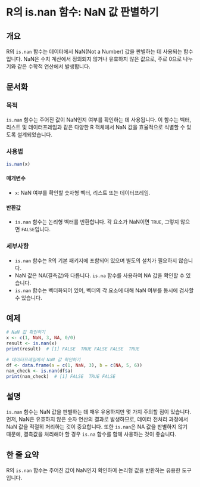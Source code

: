 <!--
Meta Description: # R의 is.nan 함수: NaN 값 판별하기 ## 개요 R의 `is.nan` 함수는 데이터에서 NaN(Not a Number) 값을 판별하는 데 사용되는 함수입니다. NaN은 수치 계산에서 정의되지 않거나 유효하지 않은 값으로, 주로 0으로 나누기와 같은 수학적 연...
Meta Keywords: nan, 함수는, false, true, 여부를
-->

# R의 is.nan 함수: NaN 값 판별하기

## 개요
R의 `is.nan` 함수는 데이터에서 NaN(Not a Number) 값을 판별하는 데 사용되는 함수입니다. NaN은 수치 계산에서 정의되지 않거나 유효하지 않은 값으로, 주로 0으로 나누기와 같은 수학적 연산에서 발생합니다.

## 문서화
### 목적
`is.nan` 함수는 주어진 값이 NaN인지 여부를 확인하는 데 사용됩니다. 이 함수는 벡터, 리스트 및 데이터프레임과 같은 다양한 R 객체에서 NaN 값을 효율적으로 식별할 수 있도록 설계되었습니다.

### 사용법
```R
is.nan(x)
```

#### 매개변수
- `x`: NaN 여부를 확인할 숫자형 벡터, 리스트 또는 데이터프레임.

#### 반환값
- `is.nan` 함수는 논리형 벡터를 반환합니다. 각 요소가 NaN이면 `TRUE`, 그렇지 않으면 `FALSE`입니다.

### 세부사항
- `is.nan` 함수는 R의 기본 패키지에 포함되어 있으며 별도의 설치가 필요하지 않습니다.
- NaN 값은 NA(결측값)와 다릅니다. `is.na` 함수를 사용하여 NA 값을 확인할 수 있습니다.
- `is.nan` 함수는 벡터화되어 있어, 벡터의 각 요소에 대해 NaN 여부를 동시에 검사할 수 있습니다.

## 예제
```R
# NaN 값 확인하기
x <- c(1, NaN, 3, NA, 0/0)
result <- is.nan(x)
print(result)  # [1] FALSE  TRUE FALSE FALSE  TRUE

# 데이터프레임에서 NaN 값 확인하기
df <- data.frame(a = c(1, NaN, 3), b = c(NA, 5, 6))
nan_check <- is.nan(df$a)
print(nan_check)  # [1] FALSE  TRUE FALSE
```

## 설명
`is.nan` 함수는 NaN 값을 판별하는 데 매우 유용하지만 몇 가지 주의할 점이 있습니다. 먼저, NaN은 유효하지 않은 숫자 연산의 결과로 발생하므로, 데이터 전처리 과정에서 NaN 값을 적절히 처리하는 것이 중요합니다. 또한 `is.nan`은 NA 값을 판별하지 않기 때문에, 결측값을 처리해야 할 경우 `is.na` 함수를 함께 사용하는 것이 좋습니다.

## 한 줄 요약
R의 `is.nan` 함수는 주어진 값이 NaN인지 확인하여 논리형 값을 반환하는 유용한 도구입니다.
